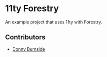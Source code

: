 # 11ty Forestry
An example project that uses 11ty with Forestry.


## Contributors
- [Donny Burnside](donnyburnside1@gmail.com)